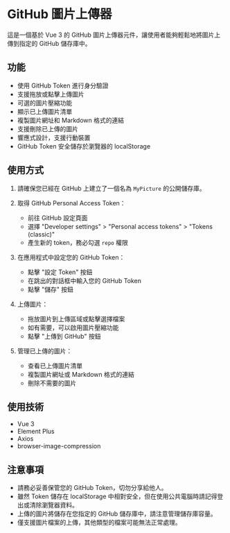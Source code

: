 # GitHub 圖片上傳器

這是一個基於 Vue 3 的 GitHub 圖片上傳器元件，讓使用者能夠輕鬆地將圖片上傳到指定的 GitHub 儲存庫中。

## 功能

- 使用 GitHub Token 進行身分驗證
- 支援拖放或點擊上傳圖片
- 可選的圖片壓縮功能
- 顯示已上傳圖片清單
- 複製圖片網址和 Markdown 格式的連結
- 支援刪除已上傳的圖片
- 響應式設計，支援行動裝置
- GitHub Token 安全儲存於瀏覽器的 localStorage

## 使用方式

1. 請確保您已經在 GitHub 上建立了一個名為 `MyPicture` 的公開儲存庫。

2. 取得 GitHub Personal Access Token：
   - 前往 GitHub 設定頁面
   - 選擇 "Developer settings" > "Personal access tokens" > "Tokens (classic)"
   - 產生新的 token，務必勾選 `repo` 權限

3. 在應用程式中設定您的 GitHub Token：
   - 點擊 "設定 Token" 按鈕
   - 在跳出的對話框中輸入您的 GitHub Token
   - 點擊 "儲存" 按鈕

4. 上傳圖片：
   - 拖放圖片到上傳區域或點擊選擇檔案
   - 如有需要，可以啟用圖片壓縮功能
   - 點擊 "上傳到 GitHub" 按鈕

5. 管理已上傳的圖片：
   - 查看已上傳圖片清單
   - 複製圖片網址或 Markdown 格式的連結
   - 刪除不需要的圖片

## 使用技術

- Vue 3
- Element Plus
- Axios
- browser-image-compression

## 注意事項

- 請務必妥善保管您的 GitHub Token，切勿分享給他人。
- 雖然 Token 儲存在 localStorage 中相對安全，但在使用公共電腦時請記得登出或清除瀏覽器資料。
- 上傳的圖片將儲存在您指定的 GitHub 儲存庫中，請注意管理儲存庫容量。
- 僅支援圖片檔案的上傳，其他類型的檔案可能無法正常處理。